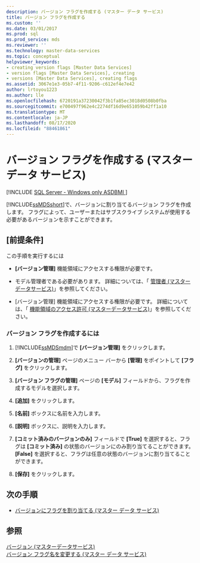 ```yaml
---
description: バージョン フラグを作成する (マスター データ サービス)
title: バージョン フラグを作成する
ms.custom: ''
ms.date: 03/01/2017
ms.prod: sql
ms.prod_service: mds
ms.reviewer: ''
ms.technology: master-data-services
ms.topic: conceptual
helpviewer_keywords:
- creating version flags [Master Data Services]
- version flags [Master Data Services], creating
- versions [Master Data Services], creating flags
ms.assetid: 3067e1e3-05b7-4f11-9206-c612ef4e7e42
author: lrtoyou1223
ms.author: lle
ms.openlocfilehash: 6720191a37230042f3b1fa85ec3018d0508b0fba
ms.sourcegitcommit: e700497f962e4c2274df16d9e651059b42ff1a10
ms.translationtype: MT
ms.contentlocale: ja-JP
ms.lasthandoff: 08/17/2020
ms.locfileid: "88461861"
---
```

# <a name="create-a-version-flag-master-data-services"></a>バージョン フラグを作成する (マスター データ サービス)

[!INCLUDE [SQL Server - Windows only ASDBMI  ](../includes/applies-to-version/sql-windows-only-asdbmi.md)]

  [!INCLUDE[ssMDSshort](../includes/ssmdsshort-md.md)]で、バージョンに割り当てるバージョン フラグを作成します。 フラグによって、ユーザーまたはサブスクライブ システムが使用する必要があるバージョンを示すことができます。  
  
## <a name="prerequisites"></a>[前提条件]  
 この手順を実行するには  
  
-   **[バージョン管理]** 機能領域にアクセスする権限が必要です。  
  
-   モデル管理者である必要があります。 詳細については、「 [管理者 &#40;マスターデータサービス&#41;](../master-data-services/administrators-master-data-services.md)」を参照してください。  
  
-   [バージョン管理] 機能領域にアクセスする権限が必要です。 詳細については、「 [機能領域のアクセス許可 &#40;マスターデータサービス&#41;](../master-data-services/functional-area-permissions-master-data-services.md)」を参照してください。  
  
### <a name="to-create-a-version-flag"></a>バージョン フラグを作成するには  
  
1.  [!INCLUDE[ssMDSmdm](../includes/ssmdsmdm-md.md)]で **[バージョン管理]** をクリックします。  
  
2.  **[バージョンの管理]** ページのメニュー バーから **[管理]** をポイントして **[フラグ]** をクリックします。  
  
3.  **[バージョン フラグの管理]** ページの **[モデル]** フィールドから、フラグを作成するモデルを選択します。  
  
4.  **[追加]** をクリックします。  
  
5.  **[名前]** ボックスに名前を入力します。  
  
6.  **[説明]** ボックスに、説明を入力します。  
  
7.  **[コミット済みのバージョンのみ]** フィールドで **[True]** を選択すると、フラグは **[コミット済み]** の状態のバージョンにのみ割り当てることができます。 **[False]** を選択すると、フラグは任意の状態のバージョンに割り当てることができます。  
  
8.  **[保存]** をクリックします。  
  
## <a name="next-steps"></a>次の手順  
  
-   [バージョンにフラグを割り当てる (マスター データ サービス)](../master-data-services/assign-a-flag-to-a-version-master-data-services.md)  
  
## <a name="see-also"></a>参照  
 [バージョン &#40;マスターデータサービス&#41;](../master-data-services/versions-master-data-services.md)   
 [バージョン フラグ名を変更する (マスター データ サービス)](../master-data-services/change-a-version-flag-name-master-data-services.md)  
  
  
